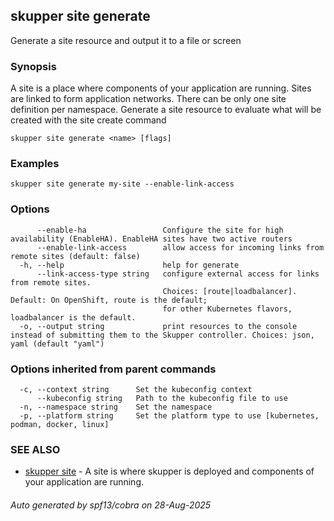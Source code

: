 ## skupper site generate

Generate a site resource and output it to a file or screen

### Synopsis

A site is a place where components of your application are running.
Sites are linked to form application networks.
There can be only one site definition per namespace.
Generate a site resource to evaluate what will be created with the site create command

```
skupper site generate <name> [flags]
```

### Examples

```
skupper site generate my-site --enable-link-access
```

### Options

```
      --enable-ha                 Configure the site for high availability (EnableHA). EnableHA sites have two active routers
      --enable-link-access        allow access for incoming links from remote sites (default: false)
  -h, --help                      help for generate
      --link-access-type string   configure external access for links from remote sites.
                                  Choices: [route|loadbalancer]. Default: On OpenShift, route is the default; 
                                  for other Kubernetes flavors, loadbalancer is the default.
  -o, --output string             print resources to the console instead of submitting them to the Skupper controller. Choices: json, yaml (default "yaml")
```

### Options inherited from parent commands

```
  -c, --context string      Set the kubeconfig context
      --kubeconfig string   Path to the kubeconfig file to use
  -n, --namespace string    Set the namespace
  -p, --platform string     Set the platform type to use [kubernetes, podman, docker, linux]
```

### SEE ALSO

* [skupper site](skupper_site.md)	 - A site is where skupper is deployed and components of your application are running.

###### Auto generated by spf13/cobra on 28-Aug-2025

